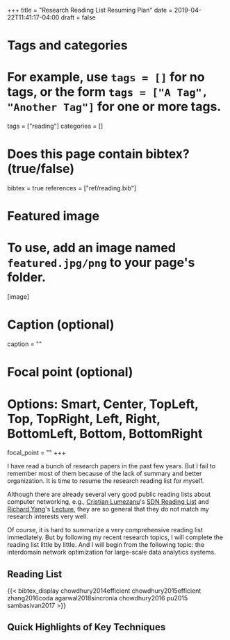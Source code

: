 +++
title = "Research Reading List Resuming Plan"
date = 2019-04-22T11:41:17-04:00
draft = false

# Tags and categories
# For example, use `tags = []` for no tags, or the form `tags = ["A Tag", "Another Tag"]` for one or more tags.
tags = ["reading"]
categories = []

# Does this page contain bibtex? (true/false)
bibtex = true
references = ["ref/reading.bib"]

# Featured image
# To use, add an image named `featured.jpg/png` to your page's folder. 
[image]
  # Caption (optional)
  caption = ""

  # Focal point (optional)
  # Options: Smart, Center, TopLeft, Top, TopRight, Left, Right, BottomLeft, Bottom, BottomRight
  focal_point = ""
+++

I have read a bunch of research papers in the past few years. But I fail to
remember most of them because of the lack of summary and better organization. It
is time to resume the research reading list for myself.

Although there are already several very good public reading lists about computer
networking, e.g., [Cristian Lumezanu][lume_home]'s [SDN Reading List][sdn_reading_list]
and [Richard Yang][yry_home]'s [Lecture][yale_cs434_2019_spring], they are so
general that they do not match my research interests very well.

[lume_home]: http://www.nec-labs.com/~lume
[sdn_reading_list]: https://sites.google.com/site/sdnreadinglist/
[yry_home]: http://cs.yale.edu/homes/yry
[yale_cs434_2019_spring]: http://zoo.cs.yale.edu/classes/cs434/cs434-2019-spring/schedule.shtml

Of course, it is hard to summarize a very comprehensive reading list
immediately. But by following my recent research topics, I will complete the
reading list little by little. And I will begin from the following topic: the
interdomain network optimization for large-scale data analytics systems.

## Reading List

{{< bibtex_display chowdhury2014efficient chowdhury2015efficient zhang2016coda agarwal2018sincronia chowdhury2016 pu2015 sambasivan2017 >}}

## Quick Highlights of Key Techniques
